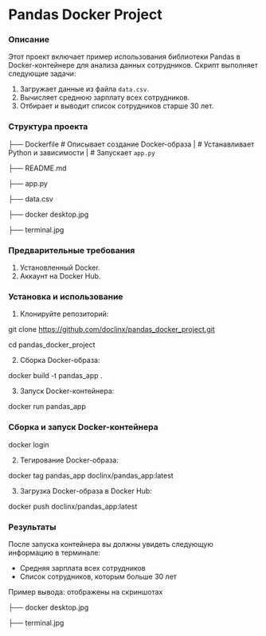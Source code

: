 # Pandas Docker Project

### Описание

Этот проект включает пример использования библиотеки Pandas в Docker-контейнере для анализа данных сотрудников. Скрипт выполняет следующие задачи:
1. Загружает данные из файла `data.csv`.
2. Вычисляет среднюю зарплату всех сотрудников.
3. Отбирает и выводит список сотрудников старше 30 лет.

### Структура проекта

├── Dockerfile  # Описывает создание Docker-образа | # Устанавливает Python и зависимости | # Запускает `app.py`

├── README.md

├── app.py

├── data.csv

├── docker desktop.jpg

├── terminal.jpg

### Предварительные требования

1. Установленный Docker.
2. Аккаунт на Docker Hub.

### Установка и использование

1. Клонируйте репозиторий:

git clone https://github.com/doclinx/pandas_docker_project.git

cd pandas_docker_project

2. Сборка Docker-образа:

docker build -t pandas_app .

3. Запуск Docker-контейнера:

docker run pandas_app

### Сборка и запуск Docker-контейнера

docker login

2. Тегирование Docker-образа:

docker tag pandas_app doclinx/pandas_app:latest

3. Загрузка Docker-образа в Docker Hub:

docker push doclinx/pandas_app:latest

### Результаты

После запуска контейнера вы должны увидеть следующую информацию в терминале:

- Средняя зарплата всех сотрудников
- Список сотрудников, которым больше 30 лет

Пример вывода: отображены на скриншотах 

├── docker desktop.jpg

├── terminal.jpg
